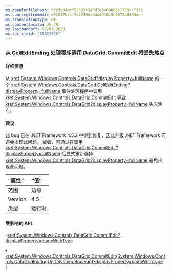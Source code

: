```yaml
---
ms.openlocfilehash: c3c3ed44cf53625c246dfe0408bb861750ecf336
ms.sourcegitcommit: e02d17b2cf9c1258dadda4810a5e6072a0089aee
ms.translationtype: HT
ms.contentlocale: zh-CN
ms.lasthandoff: 07/01/2020
ms.locfileid: "85621938"
---
```

### <a name="calling-datagridcommitedit-from-a-celleditending-handler-drops-focus"></a>从 CellEditEnding 处理程序调用 DataGrid.CommitEdit 将丢失焦点

#### <a name="details"></a>详细信息

从 <xref:System.Windows.Controls.DataGrid?displayProperty=fullName> 的一个 <xref:System.Windows.Controls.DataGrid.CellEditEnding?displayProperty=fullName> 事件处理程序中调用 <xref:System.Windows.Controls.DataGrid.CommitEdit> 导致 <xref:System.Windows.Controls.DataGrid?displayProperty=fullName> 失去焦点。

#### <a name="suggestion"></a>建议

此 bug 已在 .NET Framework 4.5.2 中得到修复，因此升级 .NET Framework 可避免出现此问题。 或者，可通过在调用 <xref:System.Windows.Controls.DataGrid.CommitEdit?displayProperty=fullName> 后显式重新选择 <xref:System.Windows.Controls.DataGrid?displayProperty=fullName> 避免出现此问题。

| “属性”    | “值”       |
|:--------|:------------|
| 范围   |边缘|
|Version|4.5|
|类型|运行时

#### <a name="affected-apis"></a>受影响的 API

-<xref:System.Windows.Controls.DataGrid.CommitEdit?displayProperty=nameWithType></li><li><xref:System.Windows.Controls.DataGrid.CommitEdit(System.Windows.Controls.DataGridEditingUnit,System.Boolean)?displayProperty=nameWithType></li></ul>|

